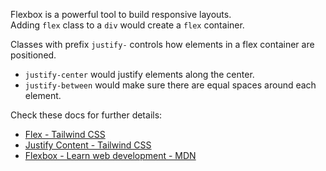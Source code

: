 Flexbox is a powerful tool to build responsive layouts.\
Adding `flex` class to a `div` would create a `flex` container.

Classes with prefix `justify-` controls how elements in a flex container are positioned.

- `justify-center` would justify elements along the center.
- `justify-between` would make sure there are equal spaces around each element.

Check these docs for further details:
- [Flex - Tailwind CSS](https://tailwindcss.com/docs/flex)
- [Justify Content - Tailwind CSS](https://tailwindcss.com/docs/justify-content)
- [Flexbox - Learn web development - MDN](https://developer.mozilla.org/en-US/docs/Learn/CSS/CSS_layout/Flexbox)
